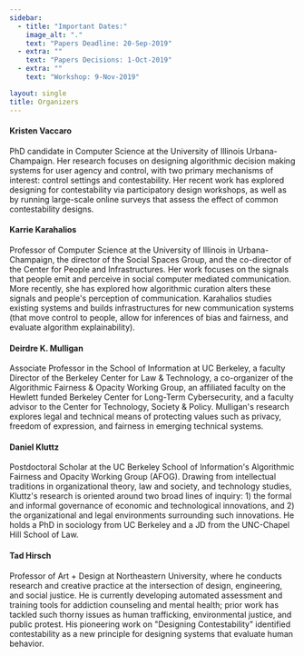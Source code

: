 ```yaml
---
sidebar:
  - title: "Important Dates:"
    image_alt: "."
    text: "Papers Deadline: 20-Sep-2019"
  - extra: ""
    text: "Papers Decisions: 1-Oct-2019"
  - extra: ""
    text: "Workshop: 9-Nov-2019"

layout: single
title: Organizers
---
```


#### Kristen Vaccaro 
PhD candidate in Computer Science at the University of Illinois Urbana-Champaign. Her research focuses on designing algorithmic decision making systems for user agency and control, with two primary mechanisms of interest: control settings and contestability. Her recent work has explored designing for contestability via participatory design workshops, as well as by running large-scale online surveys that assess the effect of common contestability designs.

#### Karrie Karahalios 
Professor of Computer Science at the University of Illinois in Urbana-Champaign, the director of the Social Spaces Group, and the co-director of the Center for People and Infrastructures. Her work focuses on the signals that people emit and perceive in social computer mediated communication.  More recently, she has explored how algorithmic curation alters these signals and people's perception of communication. Karahalios studies existing systems and builds infrastructures for new communication systems (that move control to people, allow for inferences of bias and fairness, and evaluate algorithm explainability).

#### Deirdre K. Mulligan
Associate Professor in the School of Information at UC Berkeley, a faculty Director of the Berkeley Center for Law & Technology, a co-organizer of the Algorithmic Fairness & Opacity Working Group, an affiliated faculty on the Hewlett funded Berkeley Center for Long-Term Cybersecurity, and a faculty advisor to the Center for Technology, Society & Policy. Mulligan's research explores legal and technical means of protecting values such as privacy, freedom of expression, and fairness in emerging technical systems.

#### Daniel Kluttz
Postdoctoral Scholar at the UC Berkeley School of Information's Algorithmic Fairness and Opacity Working Group (AFOG). Drawing from intellectual traditions in organizational theory, law and society, and technology studies, Kluttz's research is oriented around two broad lines of inquiry: 1) the formal and informal governance of economic and technological innovations, and 2) the organizational and legal environments surrounding such innovations. He holds a PhD in sociology from UC Berkeley and a JD from the UNC-Chapel Hill School of Law.

#### Tad Hirsch
Professor of Art + Design at Northeastern University, where he conducts research and creative practice at the intersection of design, engineering, and social justice. He is currently developing automated assessment and training tools for addiction counseling and mental health; prior work has tackled such thorny issues as human trafficking, environmental justice, and public protest.  His pioneering work on "Designing Contestability" identified contestability as a new principle for designing systems that evaluate human behavior.
